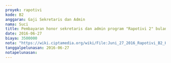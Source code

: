 ```yaml
---
proyek: rapotivi
kode: B2
anggaran: Gaji Sekretaris dan Admin
nama: Suci
title: Pembayaran honor sekretaris dan admin program "Rapotivi 2" bulan Juni
date: 2016-06-27
biaya: 3500000
nota: "https://wiki.ciptamedia.org/wiki/File:Juni_27_2016_Rapotivi_B2_Honor_staf_admin_dan_keuangan_a.n_Suci_WulanN.jpg"
tanggalpelunasan: 2016-06-27
notapelunasan:
---
```

